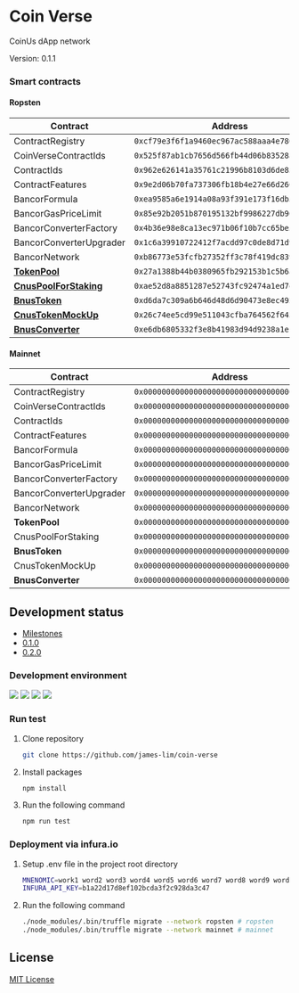 # Coin Verse 

CoinUs dApp network

Version: 0.1.1

### Smart contracts

#### Ropsten

| Contract                | Address                                      |
| ----------------------- | -------------------------------------------- |
| ContractRegistry        | `0xcf79e3f6f1a9460ec967ac588aaa4e780fe656ea` |
| CoinVerseContractIds    | `0x525f87ab1cb7656d566fb44d06b83528a69a5d5d` |
| ContractIds             | `0x962e626141a35761c21996b8103d6de8530e628b` |
| ContractFeatures        | `0x9e2d06b70fa737306fb18b4e27e66d2605d4ea37` |
| BancorFormula           | `0xea9585a6e1914a08a93f391e173f16db3c3d5278` |
| BancorGasPriceLimit     | `0x85e92b2051b870195132bf9986227db96050ba84` |
| BancorConverterFactory  | `0x4b36e98e8ca13ec971b06f10b7cc65be5806c5f1` |
| BancorConverterUpgrader | `0x1c6a39910722412f7acdd97c0de8d71d9bf0aefc` |
| BancorNetwork           | `0xb86773e53fcfb27352ff3c78f419dc839affcf65` |
| [**TokenPool**](https://ropsten.etherscan.io/address/0x27a1388b44b0380965fb292153b1c5b6aed4446b#code)            | `0x27a1388b44b0380965fb292153b1c5b6aed4446b` |
| [**CnusPoolForStaking**](https://ropsten.etherscan.io/address/0xae52d8a8851287e52743fc92474a1ed7e1493e04#code)   | `0xae52d8a8851287e52743fc92474a1ed7e1493e04` |
| [**BnusToken**](https://ropsten.etherscan.io/address/0xd6da7c309a6b646d48d6d90473e8ec4925b70707#code)            | `0xd6da7c309a6b646d48d6d90473e8ec4925b70707` |
| [**CnusTokenMockUp**](https://ropsten.etherscan.io/address/0x26c74ee5cd99e511043cfba764562f643abf81f5#code)      | `0x26c74ee5cd99e511043cfba764562f643abf81f5` |
| [**BnusConverter**](https://ropsten.etherscan.io/address/0xe6db6805332f3e8b41983d94d9238a1efb4b430e#code)        | `0xe6db6805332f3e8b41983d94d9238a1efb4b430e` |


#### Mainnet

| Contract                | Address                                      |
| ----------------------- | -------------------------------------------- |
| ContractRegistry        | `0x0000000000000000000000000000000000000000` |
| CoinVerseContractIds    | `0x0000000000000000000000000000000000000000` |
| ContractIds             | `0x0000000000000000000000000000000000000000` |
| ContractFeatures        | `0x0000000000000000000000000000000000000000` |
| BancorFormula           | `0x0000000000000000000000000000000000000000` |
| BancorGasPriceLimit     | `0x0000000000000000000000000000000000000000` |
| BancorConverterFactory  | `0x0000000000000000000000000000000000000000` |
| BancorConverterUpgrader | `0x0000000000000000000000000000000000000000` |
| BancorNetwork           | `0x0000000000000000000000000000000000000000` |
| **TokenPool**               | `0x0000000000000000000000000000000000000000` |
| CnusPoolForStaking      | `0x0000000000000000000000000000000000000000` |
| **BnusToken**               | `0x0000000000000000000000000000000000000000` |
| CnusTokenMockUp         | `0x0000000000000000000000000000000000000000` |
| **BnusConverter**           | `0x0000000000000000000000000000000000000000` |


## Development status

- [Milestones](https://github.com/James-Lim/coin-verse/milestones)
- [0.1.0](https://github.com/james-lim/coin-verse/projects/1)
- [0.2.0](https://github.com/james-lim/coin-verse/projects/2)


### Development environment

[![](https://img.shields.io/badge/node-v11.6.0-blue.svg)](https://github.com/nodejs/node/releases/tag/v11.6.0) [![](https://img.shields.io/badge/npm-v6.5.0-blue.svg)](https://github.com/npm/cli/releases/tag/v6.5.0) [![](https://img.shields.io/badge/truffle-v4.1.14-blue.svg)](https://github.com/trufflesuite/truffle/releases/tag/v4.1.14) [![](https://img.shields.io/badge/solidity-v0.4.24-blue.svg)](https://github.com/ethereum/solidity/releases/tag/v0.4.24)



### Run test

1. Clone repository

   ```bash
   git clone https://github.com/james-lim/coin-verse
   ```

2. Install packages

   ```bash
   npm install
   ```

3. Run the following command

   ```bash
   npm run test
   ```


### Deployment via infura.io

1. Setup .env file in the project root directory

   ```bash
   MNENOMIC=work1 word2 word3 word4 word5 word6 word7 word8 word9 word10 word11 word12
   INFURA_API_KEY=b1a22d17d8ef102bcda3f2c928da3c47
   ```

2. Run the following command

   ```bash
   ./node_modules/.bin/truffle migrate --network ropsten # ropsten
   ./node_modules/.bin/truffle migrate --network mainnet # mainnet
   ```


## License

[MIT License](LICENSE)
